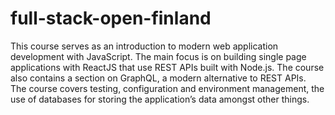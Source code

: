 # full-stack-open-finland

This course serves as an introduction to modern web application development with JavaScript. 
The main focus is on building single page applications with ReactJS that use REST APIs built with Node.js. 
The course also contains a section on GraphQL, a modern alternative to REST APIs.\
The course covers testing, configuration and environment management, 
the use of databases for storing the application’s data amongst other things.
